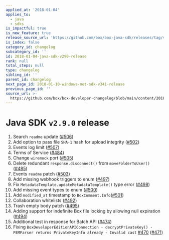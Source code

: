 ```yaml
---
applied_at: '2018-01-04'
applies_to:
  - java
  - sdks
is_impactful: true
is_new_feature: true
release_source_url: 'https://github.com/box/box-java-sdk/releases/tag/v2.9.0'
is_index: false
category_id: changelog
subcategory_id: ''
id: 2018-01-04-java-sdk-v290-release
rank: null
total_steps: null
type: changelog
sibling_id: ''
parent_id: changelog
next_page_id: 2018-01-10-windows-net-sdk-v341-release
previous_page_id: ''
source_url: >-
  https://github.com/box/box-developer-changelog/blob/main/content/2018/01-04-java-sdk-v290-release.md
---
```

# Java SDK `v2.9.0` release

1. Search `readme` update ([#506](https://github.com/box/box-java-sdk/pull/506))
2. Add option to pass file `SHA-1` hash for upload integrity ([#502](https://github.com/box/box-java-sdk/pull/502))
3. Events log limit ([#507](https://github.com/box/box-java-sdk/pull/507))
4. Terms of Service ([#484](https://github.com/box/box-java-sdk/pull/484))
5. Change `wiremock` port ([#505](https://github.com/box/box-java-sdk/pull/505))
6. Delete redundant `response.disconnect()` from `moveFolderToUser()` ([#485](https://github.com/box/box-java-sdk/pull/485))
7. Events `readme` patch ([#503](https://github.com/box/box-java-sdk/pull/503))
8. Add missing webhook triggers to enum ([#497](https://github.com/box/box-java-sdk/pull/497))
9. Fix `MetadataTemplate.updateMetadataTemplate()` type error ([#498](https://github.com/box/box-java-sdk/pull/498))
10. Add missing event types to enum ([#500](https://github.com/box/box-java-sdk/pull/500))
11. Add `modified_at` timestamp to `BoxComment.Info`([#501](https://github.com/box/box-java-sdk/pull/501))
12. Collaboration whitelists ([#492](https://github.com/box/box-java-sdk/pull/492))
13. Trash empty body patch ([#495](https://github.com/box/box-java-sdk/pull/495))
14. Adding support for indefinite Box file locking by allowing null expiration ([#494](https://github.com/box/box-java-sdk/pull/494))
15. Additional test in response for Batch API ([#474](https://github.com/box/box-java-sdk/pull/474))
16. Fixing `BoxDeveloperEditionAPIConnection - decryptPrivateKey() - PEMParser returns PrivateKeyInfo already - Invalid cast` [#470](https://github.com/box/box-java-sdk/pull/470) ([#471](https://github.com/box/box-java-sdk/pull/471))